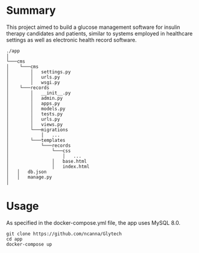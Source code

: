 # Summary
This project aimed to build a glucose management software for insulin therapy candidates and patients, similar to systems employed in healthcare settings as well as electronic health record software.

```
./app
│
└───cms
│    └───cms
│        │   settings.py
│        │   urls.py
│        │   wsgi.py
│    └───records
│        │   __init__.py
│        │   admin.py
│        │   apps.py
│        │   models.py
│        │   tests.py
│        │   urls.py
│        │   views.py
│        └───migrations
│            │   ...
│        └───templates
│            └───records
│                └───css
│                    │   ...
│                │   base.html
│                │   index.html
│   │   db.json
│   │   manage.py
│
```

# Usage
As specified in the docker-compose.yml file, the app uses MySQL 8.0.

```
git clone https://github.com/ncanna/Glytech
cd app
docker-compose up
```

